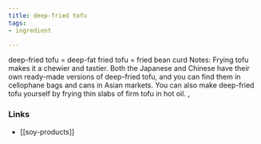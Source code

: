 ```yaml
---
title: deep-fried tofu
tags:
- ingredient

---
```

deep-fried tofu = deep-fat fried tofu = fried bean curd Notes: Frying tofu makes it a chewier and tastier. Both the Japanese and Chinese have their own ready-made versions of deep-fried tofu, and you can find them in cellophane bags and cans in Asian markets. You can also make deep-fried tofu yourself by frying thin slabs of firm tofu in hot oil. ,

### Links

* [[soy-products]]
